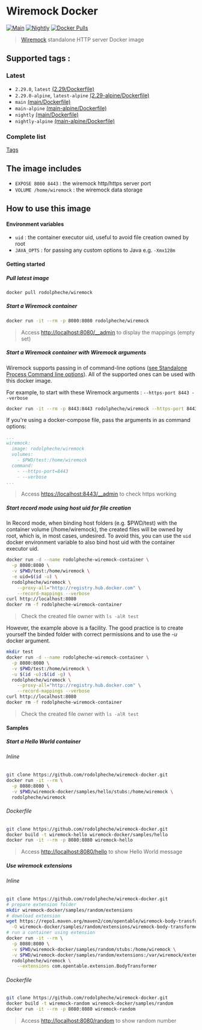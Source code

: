 # Wiremock Docker
[![Main](https://github.com/rodolpheche/wiremock-docker/actions/workflows/main.yml/badge.svg)](https://github.com/rodolpheche/wiremock-docker/actions/workflows/main.yml) [![Nightly](https://github.com/rodolpheche/wiremock-docker/actions/workflows/nightly.yml/badge.svg)](https://github.com/rodolpheche/wiremock-docker/actions/workflows/nightly.yml) [![Docker Pulls](https://img.shields.io/docker/pulls/rodolpheche/wiremock.svg)](https://hub.docker.com/r/rodolpheche/wiremock/)

> [Wiremock](http://wiremock.org) standalone HTTP server Docker image

## Supported tags :

### Latest

- `2.29.0`, `latest` [(2.29/Dockerfile)](https://github.com/rodolpheche/wiremock-docker/blob/2.29.0/Dockerfile)
- `2.29.0-alpine`, `latest-alpine` [(2.29-alpine/Dockerfile)](https://github.com/rodolpheche/wiremock-docker/blob/2.29.0/alpine/Dockerfile)
- `main` [(main/Dockerfile)](https://github.com/rodolpheche/wiremock-docker/blob/main/Dockerfile)
- `main-alpine` [(main-alpine/Dockerfile)](https://github.com/rodolpheche/wiremock-docker/blob/main/alpine/Dockerfile)
- `nightly` [(main/Dockerfile)](https://github.com/rodolpheche/wiremock-docker/blob/main/Dockerfile)
- `nightly-alpine` [(main-alpine/Dockerfile)](https://github.com/rodolpheche/wiremock-docker/blob/main/alpine/Dockerfile)

### Complete list

[Tags](https://hub.docker.com/r/rodolpheche/wiremock/tags/)

## The image includes

- `EXPOSE 8080 8443` : the wiremock http/https server port
- `VOLUME /home/wiremock` : the wiremock data storage

## How to use this image

#### Environment variables

- `uid` : the container executor uid, useful to avoid file creation owned by root
- `JAVA_OPTS` : for passing any custom options to Java e.g. `-Xmx128m`

#### Getting started

##### Pull latest image

```sh
docker pull rodolpheche/wiremock
```

##### Start a Wiremock container

```sh
docker run -it --rm -p 8080:8080 rodolpheche/wiremock
```

> Access [http://localhost:8080/__admin](http://localhost:8080/__admin) to display the mappings (empty set)

##### Start a Wiremock container with Wiremock arguments

Wiremock supports passing in of command-line options ([see Standalone Process Command line options](http://wiremock.org/docs/running-standalone/)). All of the supported ones can be used with this docker image.

For example, to start with these Wiremock arguments : `--https-port 8443 --verbose`

```sh
docker run -it --rm -p 8443:8443 rodolpheche/wiremock --https-port 8443 --verbose
```

If you're using a docker-compose file, pass the arguments in as command options:
```yaml
...
wiremock:
  image: rodolpheche/wiremock
  volumes:
    - $PWD/test:/home/wiremock
  command:
    - --https-port=8443
    - --verbose
...
```

> Access [https://localhost:8443/__admin](https://localhost:8443/__admin) to check https working

##### Start record mode using host uid for file creation

In Record mode, when binding host folders (e.g. $PWD/test) with the container volume (/home/wiremock), the created files will be owned by root, which is, in most cases, undesired.
To avoid this, you can use the `uid` docker environment variable to also bind host uid with the container executor uid.

```sh
docker run -d --name rodolpheche-wiremock-container \
  -p 8080:8080 \
  -v $PWD/test:/home/wiremock \
  -e uid=$(id -u) \
  rodolpheche/wiremock \
    --proxy-all="http://registry.hub.docker.com" \
    --record-mappings --verbose
curl http://localhost:8080
docker rm -f rodolpheche-wiremock-container
```

> Check the created file owner with `ls -alR test`

However, the example above is a facility. 
The good practice is to create yourself the binded folder with correct permissions and to use the *-u* docker argument.

```sh
mkdir test
docker run -d --name rodolpheche-wiremock-container \
  -p 8080:8080 \
  -v $PWD/test:/home/wiremock \
  -u $(id -u):$(id -g) \
  rodolpheche/wiremock \
    --proxy-all="http://registry.hub.docker.com" \
    --record-mappings --verbose
curl http://localhost:8080
docker rm -f rodolpheche-wiremock-container
```

> Check the created file owner with `ls -alR test`
 
#### Samples

##### Start a Hello World container

###### Inline

```sh
git clone https://github.com/rodolpheche/wiremock-docker.git
docker run -it --rm \
  -p 8080:8080 \
  -v $PWD/wiremock-docker/samples/hello/stubs:/home/wiremock \
  rodolpheche/wiremock
```

###### Dockerfile

```sh
git clone https://github.com/rodolpheche/wiremock-docker.git
docker build -t wiremock-hello wiremock-docker/samples/hello
docker run -it --rm -p 8080:8080 wiremock-hello
```

> Access [http://localhost:8080/hello](http://localhost:8080/hello) to show Hello World message

##### Use wiremock extensions

###### Inline

```sh
git clone https://github.com/rodolpheche/wiremock-docker.git
# prepare extension folder
mkdir wiremock-docker/samples/random/extensions
# download extension
wget https://repo1.maven.org/maven2/com/opentable/wiremock-body-transformer/1.1.3/wiremock-body-transformer-1.1.3.jar \
  -O wiremock-docker/samples/random/extensions/wiremock-body-transformer-1.1.3.jar
# run a container using extension 
docker run -it --rm \
  -p 8080:8080 \
  -v $PWD/wiremock-docker/samples/random/stubs:/home/wiremock \
  -v $PWD/wiremock-docker/samples/random/extensions:/var/wiremock/extensions \
  rodolpheche/wiremock \
    --extensions com.opentable.extension.BodyTransformer
```

###### Dockerfile

```sh
git clone https://github.com/rodolpheche/wiremock-docker.git
docker build -t wiremock-random wiremock-docker/samples/random
docker run -it --rm -p 8080:8080 wiremock-random
```

> Access [http://localhost:8080/random](http://localhost:8080/random) to show random number
